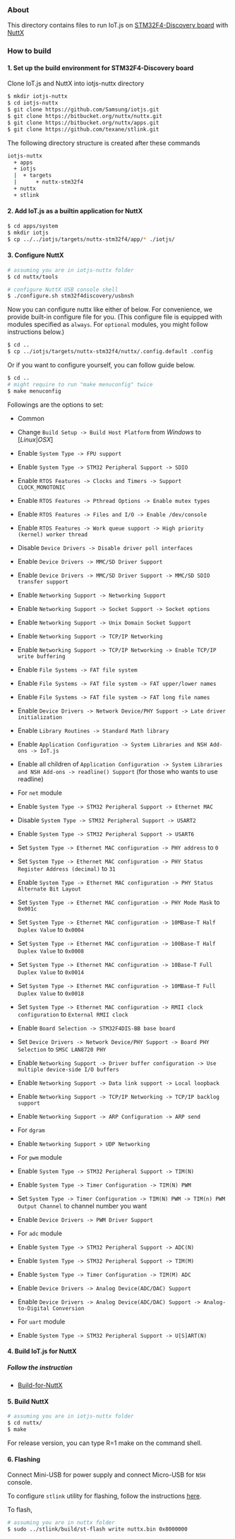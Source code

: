 ### About

This directory contains files to run IoT.js on
[STM32F4-Discovery board](http://www.st.com/content/st_com/en/products/evaluation-tools/product-evaluation-tools/mcu-eval-tools/stm32-mcu-eval-tools/stm32-mcu-discovery-kits/stm32f4discovery.html) with [NuttX](http://nuttx.org/)

### How to build

#### 1. Set up the build environment for STM32F4-Discovery board

Clone IoT.js and NuttX into iotjs-nuttx directory

```bash
$ mkdir iotjs-nuttx
$ cd iotjs-nuttx
$ git clone https://github.com/Samsung/iotjs.git
$ git clone https://bitbucket.org/nuttx/nuttx.git
$ git clone https://bitbucket.org/nuttx/apps.git
$ git clone https://github.com/texane/stlink.git
```

The following directory structure is created after these commands

```bash
iotjs-nuttx
  + apps
  + iotjs
  |  + targets
  |      + nuttx-stm32f4
  + nuttx
  + stlink
```

#### 2. Add IoT.js as a builtin application for NuttX

```bash
$ cd apps/system
$ mkdir iotjs
$ cp ../../iotjs/targets/nuttx-stm32f4/app/* ./iotjs/
```

#### 3. Configure NuttX

```bash
# assuming you are in iotjs-nuttx folder
$ cd nuttx/tools

# configure NuttX USB console shell
$ ./configure.sh stm32f4discovery/usbnsh
```

Now you can configure nuttx like either of below. For convenience, we provide built-in configure file for you. (This configure file is equipped with modules specified as `always`. For `optional` modules, you might follow instructions below.)
```bash
$ cd ..
$ cp ../iotjs/targets/nuttx-stm32f4/nuttx/.config.default .config
```

Or if you want to configure yourself, you can follow guide below.
```bash
$ cd ..
# might require to run "make menuconfig" twice
$ make menuconfig
```

Followings are the options to set:

* Common
 * Change `Build Setup -> Build Host Platform` from _Windows_ to [_Linux_|_OSX_]
 * Enable `System Type -> FPU support`
 * Enable `System Type -> STM32 Peripheral Support -> SDIO`
 * Enable `RTOS Features -> Clocks and Timers -> Support CLOCK_MONOTONIC`
 * Enable `RTOS Features -> Pthread Options -> Enable mutex types`
 * Enable `RTOS Features -> Files and I/O -> Enable /dev/console`
 * Enable `RTOS Features -> Work queue support -> High priority (kernel) worker thread`
 * Disable `Device Drivers -> Disable driver poll interfaces`
 * Enable `Device Drivers -> MMC/SD Driver Support`
 * Enable `Device Drivers -> MMC/SD Driver Support -> MMC/SD SDIO transfer support`
 * Enable `Networking Support -> Networking Support`
 * Enable `Networking Support -> Socket Support -> Socket options`
 * Enable `Networking Support -> Unix Domain Socket Support`
 * Enable `Networking Support -> TCP/IP Networking`
 * Enable `Networking Support -> TCP/IP Networking -> Enable TCP/IP write buffering`
 * Enable `File Systems -> FAT file system`
 * Enable `File Systems -> FAT file system -> FAT upper/lower names`
 * Enable `File Systems -> FAT file system -> FAT long file names`
 * Enable `Device Drivers -> Network Device/PHY Support -> Late driver initialization`
 * Enable `Library Routines -> Standard Math library`
 * Enable `Application Configuration -> System Libraries and NSH Add-ons -> IoT.js`
 * Enable all children of `Application Configuration -> System Libraries and NSH Add-ons -> readline() Support` (for those who wants to use readline)

* For `net` module
 * Enable `System Type -> STM32 Peripheral Support -> Ethernet MAC`
 * Disable `System Type -> STM32 Peripheral Support -> USART2`
 * Enable `System Type -> STM32 Peripheral Support -> USART6`
 * Set `System Type -> Ethernet MAC configuration -> PHY address` to `0`
 * Set `System Type -> Ethernet MAC configuration -> PHY Status Register Address (decimal)` to `31`
 * Enable `System Type -> Ethernet MAC configuration -> PHY Status Alternate Bit Layout`
 * Set `System Type -> Ethernet MAC configuration -> PHY Mode Mask` to `0x001c`
 * Set `System Type -> Ethernet MAC configuration -> 10MBase-T Half Duplex Value` to `0x0004`
 * Set `System Type -> Ethernet MAC configuration -> 100Base-T Half Duplex Value` to `0x0008`
 * Set `System Type -> Ethernet MAC configuration -> 10Base-T Full Duplex Value` to `0x0014`
 * Set `System Type -> Ethernet MAC configuration -> 10MBase-T Full Duplex Value` to `0x0018`
 * Set `System Type -> Ethernet MAC configuration -> RMII clock configuration` to `External RMII clock`
 * Enable `Board Selection -> STM32F4DIS-BB base board`
 * Set `Device Drivers -> Network Device/PHY Support -> Board PHY Selection` to `SMSC LAN8720 PHY`
 * Enable `Networking Support -> Driver buffer configuration -> Use multiple device-side I/O buffers`
 * Enable `Networking Support -> Data link support -> Local loopback`
 * Enable `Networking Support -> TCP/IP Networking -> TCP/IP backlog support`
 * Enable `Networking Support -> ARP Configuration -> ARP send`

* For `dgram`
 * Enable `Networking Support > UDP Networking`

* For `pwm` module
 * Enable `System Type -> STM32 Peripheral Support -> TIM(N)`
 * Enable `System Type -> Timer Configuration -> TIM(N) PWM`
 * Set `System Type -> Timer Configuration -> TIM(N) PWM -> TIM(n) PWM Output Channel` to channel number you want
 * Enable `Device Drivers -> PWM Driver Support`

* For `adc` module
 * Enable `System Type -> STM32 Peripheral Support -> ADC(N)`
 * Enable `System Type -> STM32 Peripheral Support -> TIM(M)`
 * Enable `System Type -> Timer Configuration -> TIM(M) ADC`
 * Enable `Device Drivers -> Analog Device(ADC/DAC) Support`
 * Enable `Device Drivers -> Analog Device(ADC/DAC) Support -> Analog-to-Digital Conversion`

* For `uart` module
 * Enable `System Type -> STM32 Peripheral Support -> U[S]ART(N)`

#### 4. Build IoT.js for NuttX

##### Follow the instruction
* [Build-for-NuttX](../../docs/Build-for-NuttX.md)

#### 5. Build NuttX

```bash
# assuming you are in iotjs-nuttx folder
$ cd nuttx/
$ make
```
For release version, you can type R=1 make on the command shell.

#### 6. Flashing

Connect Mini-USB for power supply and connect Micro-USB for `NSH` console.

To configure `stlink` utility for flashing, follow the instructions [here](https://github.com/texane/stlink#build-from-sources).

To flash,
```bash
# assuming you are in nuttx folder
$ sudo ../stlink/build/st-flash write nuttx.bin 0x8000000
```

